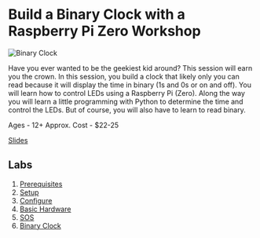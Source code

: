 # Build a Binary Clock with a Raspberry Pi Zero Workshop

![Binary Clock](images/binaryclock.jpg "Binary Clock")


Have you ever wanted to be the geekiest kid around? This session will earn you the crown. In this session, you build a clock that likely only you can read because it will display the time in binary (1s and 0s or on and off). You will learn how to control LEDs using a Raspberry Pi (Zero). Along the way you will learn a little programming with Python to determine the time and control the LEDs. But of course, you will also have to learn to read binary.

Ages - 12+
Approx. Cost - $22-25

[Slides](https://s3.amazonaws.com/cmj-presentations/binary-clock_codemash2019.pdf)

## Labs

1. [Prerequisites](prerequisites.md)
1. [Setup](setup.md)
1. [Configure](config.md)
1. [Basic Hardware](basic_hardware.md)
1. [SOS](sos.md)
1. [Binary Clock](binary_clock.md)